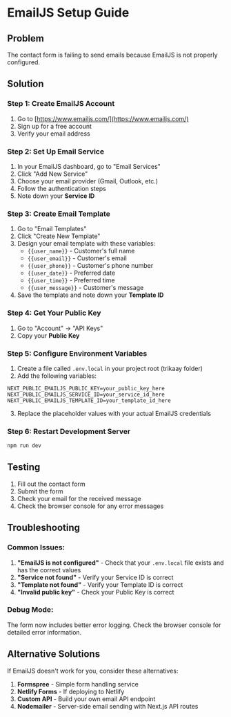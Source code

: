 # EmailJS Setup Guide

## Problem
The contact form is failing to send emails because EmailJS is not properly configured.

## Solution

### Step 1: Create EmailJS Account
1. Go to [https://www.emailjs.com/](https://www.emailjs.com/)
2. Sign up for a free account
3. Verify your email address

### Step 2: Set Up Email Service
1. In your EmailJS dashboard, go to "Email Services"
2. Click "Add New Service"
3. Choose your email provider (Gmail, Outlook, etc.)
4. Follow the authentication steps
5. Note down your **Service ID**

### Step 3: Create Email Template
1. Go to "Email Templates"
2. Click "Create New Template"
3. Design your email template with these variables:
   - `{{user_name}}` - Customer's full name
   - `{{user_email}}` - Customer's email
   - `{{user_phone}}` - Customer's phone number
   - `{{user_date}}` - Preferred date
   - `{{user_time}}` - Preferred time
   - `{{user_message}}` - Customer's message
4. Save the template and note down your **Template ID**

### Step 4: Get Your Public Key
1. Go to "Account" → "API Keys"
2. Copy your **Public Key**

### Step 5: Configure Environment Variables
1. Create a file called `.env.local` in your project root (trikaay folder)
2. Add the following variables:

```env
NEXT_PUBLIC_EMAILJS_PUBLIC_KEY=your_public_key_here
NEXT_PUBLIC_EMAILJS_SERVICE_ID=your_service_id_here
NEXT_PUBLIC_EMAILJS_TEMPLATE_ID=your_template_id_here
```

3. Replace the placeholder values with your actual EmailJS credentials

### Step 6: Restart Development Server
```bash
npm run dev
```

## Testing
1. Fill out the contact form
2. Submit the form
3. Check your email for the received message
4. Check the browser console for any error messages

## Troubleshooting

### Common Issues:
1. **"EmailJS is not configured"** - Check that your `.env.local` file exists and has the correct values
2. **"Service not found"** - Verify your Service ID is correct
3. **"Template not found"** - Verify your Template ID is correct
4. **"Invalid public key"** - Check your Public Key is correct

### Debug Mode:
The form now includes better error logging. Check the browser console for detailed error information.

## Alternative Solutions

If EmailJS doesn't work for you, consider these alternatives:
1. **Formspree** - Simple form handling service
2. **Netlify Forms** - If deploying to Netlify
3. **Custom API** - Build your own email API endpoint
4. **Nodemailer** - Server-side email sending with Next.js API routes 